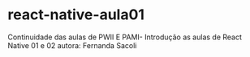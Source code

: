 # react-native-aula01
Continuidade das aulas de PWII E PAMI- Introdução as aulas de React Native 01 e 02
autora: Fernanda Sacoli